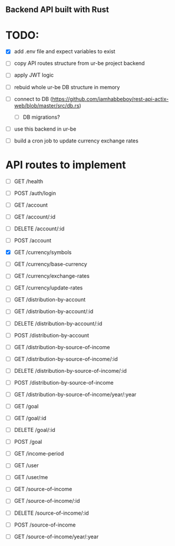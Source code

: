 ## Backend API built with Rust

# TODO: 
- [X] add .env file and expect variables to exist
- [ ] copy API routes structure from ur-be project backend
- [ ] apply JWT logic
- [ ] rebuid whole ur-be DB structure in memory
- [ ] connect to DB (https://github.com/iamhabbeboy/rest-api-actix-web/blob/master/src/db.rs)
    - [ ] DB migrations?
- [ ] use this backend in ur-be 
- [ ] build a cron job to update currency exchange rates


# API routes to implement
- [ ] GET /health
- [ ] POST /auth/login

- [ ] GET /account 
- [ ] GET /account/:id
- [ ] DELETE /account/:id
- [ ] POST /account

- [X] GET /currency/symbols 
- [ ] GET /currency/base-currency
- [ ] GET /currency/exchange-rates
- [ ] GET /currency/update-rates

- [ ] GET /distribution-by-account 
- [ ] GET /distribution-by-account/:id
- [ ] DELETE /distribution-by-account/:id
- [ ] POST /distribution-by-account

- [ ] GET /distribution-by-source-of-income 
- [ ] GET /distribution-by-source-of-income/:id
- [ ] DELETE /distribution-by-source-of-income/:id
- [ ] POST /distribution-by-source-of-income
- [ ] GET /distribution-by-source-of-income/year/:year

- [ ] GET /goal 
- [ ] GET /goal/:id
- [ ] DELETE /goal/:id
- [ ] POST /goal

- [ ] GET /income-period

- [ ] GET /user
- [ ] GET /user/me

- [ ] GET /source-of-income 
- [ ] GET /source-of-income/:id
- [ ] DELETE /source-of-income/:id
- [ ] POST /source-of-income
- [ ] GET /source-of-income/year/:year
